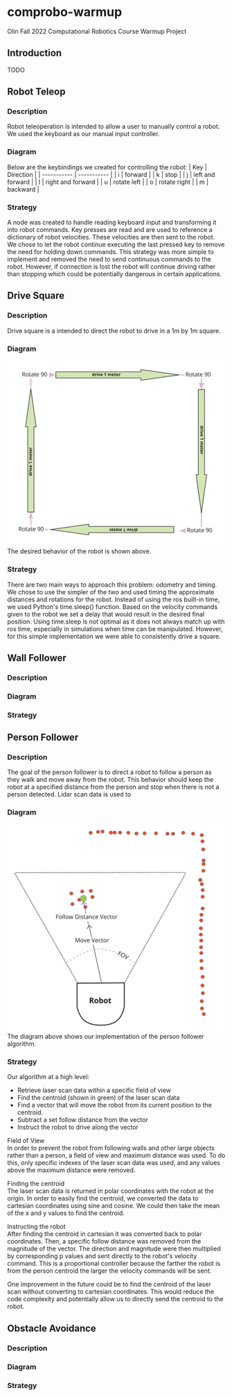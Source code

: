 # comprobo-warmup
Olin Fall 2022 Computational Robotics Course Warmup Project  
## Introduction
TODO
## Robot Teleop
### Description
Robot teleoperation is intended to allow a user to manually control a robot. We used the keyboard as our manual input controller.

### Diagram
Below are the keybindings we created for controlling the robot:
| Key      | Direction |
| ----------- | ----------- |
| i      | forward       |
| k   | stop        |
| j   | left and forward        |
| l   | right and forward        |
| u   | rotate left        |
| o   | rotate right        |
| m   | backward        |

### Strategy

A node was created to handle reading keyboard input and transforming it into robot commands. Key presses are read and are used to reference a dictionary of robot velocities. These velocities are then sent to the robot. We chose to let the robot continue executing the last pressed key to remove the need for holding down commands. This strategy was more simple to implement and removed the need to send continuous commands to the robot. However, if connection is lost the robot will continue driving rather than stopping which could be potentially dangerous in certain applications.

## Drive Square
### Description
Drive square is a intended to direct the robot to drive in a 1m by 1m square. 

### Diagram
![Drive Square Diagram](diagrams/drive_square.jpg)
The desired behavior of the robot is shown above. 

### Strategy
There are two main ways to approach this problem: odometry and timing. We chose to use the simpler of the two and used timing the approximate distances and rotations for the robot. Instead of using the ros built-in time, we used Python's time.sleep() function. Based on the velocity commands given to the robot we set a delay that would result in the desired final position. Using time.sleep is not optimal as it does not always match up with ros time, especially in simulations when time can be manipulated. However, for this simple implementation we were able to consistently drive a square.

## Wall Follower

### Description

### Diagram

### Strategy

## Person Follower
### Description
The goal of the person follower is to direct a robot to follow a person as they walk and move away from the robot. This behavior should keep the robot at a specified distance from the person and stop when there is not a person detected. Lidar scan data is used to 

### Diagram

![Person Follower Diagram](diagrams/person_follower.jpg)
The diagram above shows our implementation of the person follower algorithm.

### Strategy
Our algorithm at a high level:
- Retrieve laser scan data within a specific field of view
- Find the centroid (shown in green) of the laser scan data
- Find a vector that will move the robot from its current position to the centroid.
- Subtract a set follow distance from the vector
- Instruct the robot to drive along the vector

Field of View  
In order to prevent the robot from following walls and other large objects rather than a person, a field of view and maximum distance was used. To do this, only specific indexes of the laser scan data was used, and any values above the maximum distance were removed.

Finding the centroid  
The laser scan data is returned in polar coordinates with the robot at the origin. In order to easily find the centroid, we converted the data to cartesian coordinates using sine and cosine. We could then take the mean of the x and y values to find the centroid. 

Instructing the robot  
After finding the centroid in cartesian it was converted back to polar coordinates. Then, a specific follow distance was removed from the magnitude of the vector. The direction and magnitude were then multiplied by corresponding p values and sent directly to the robot's velocity command. This is a proportional controller because the farther the robot is from the person centroid the larger the velocity commands will be sent. 

One improvement in the future could be to find the centroid of the laser scan without converting to cartesian coordinates. This would reduce the code complexity and potentially allow us to directly send the centroid to the robot.

## Obstacle Avoidance

### Description

### Diagram

### Strategy